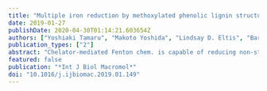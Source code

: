 ```yaml
---
title: "Multiple iron reduction by methoxylated phenolic lignin structures and the generation of reactive oxygen species by lignocellulose surfaces"
date: 2019-01-27
publishDate: 2020-04-30T01:14:21.603654Z
authors: ["Yoshiaki Tamaru", "Makoto Yoshida", "Lindsay D. Eltis", "Barry Goodell"]
publication_types: ["2"]
abstract: "Chelator-mediated Fenton chem. is capable of reducing non-stochiometric amts. of iron via hydroquinone oxidn. These types of reactions have previously been demonstrated to be promoted by some lignocellulose degrading fungi in generating hydroxyl radicals to permit lignified plant cell wall deconstruction. Here we demonstrate that lignocellulose surfaces, when exposed by chem. treatment or fragmentation, can promote a similar multi-oxidative mechanism in the presence of iron. Iron redn. by lignin surfaces permits the generation of hydroxyl radicals in the cell wall to help explain fungal non-enzymic cell wall deconstruction, and it also provides an explanation for certain phenomenon such as the anthropogenic generation of formaldehyde by wood. The mechanism also provides a basis for the generation of electrons by lignin that are required by certain fungal redox enzymes active in plant cell wall degrading systems. Overall, the data demonstrate that iron found naturally in lignocellulose materials will promote the oxidn. of phenolic lignin compds. in the naturally low pH environments occurring within lignified plant cell walls, and that this activity is promoted by cell wall fragmentation. [on SciFinder(R)]"
featured: false
publication: "*Int J Biol Macromol*"
doi: "10.1016/j.ijbiomac.2019.01.149"
---
```


